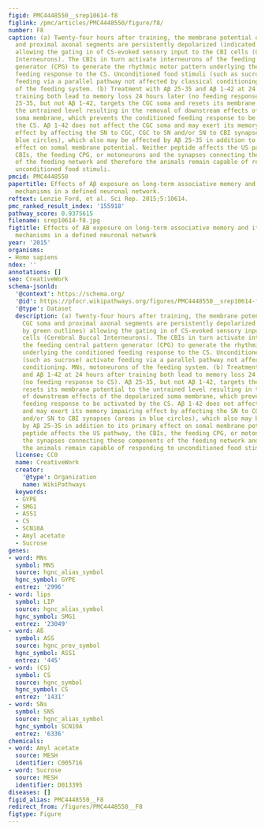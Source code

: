 ```yaml
---
figid: PMC4448550__srep10614-f8
figlink: /pmc/articles/PMC4448550/figure/f8/
number: F8
caption: (a) Twenty-four hours after training, the membrane potential of the CGC soma
  and proximal axonal segments are persistently depolarized (indicated by green outlines)
  allowing the gating in of CS-evoked sensory input to the CBI cells (Cerebral Buccal
  Interneurons). The CBIs in turn activate interneurons of the feeding central pattern
  generator (CPG) to generate the rhythmic motor pattern underlying the conditioned
  feeding response to the CS. Unconditioned food stimuli (such as sucrose) activate
  feeding via a parallel pathway not affected by classical conditioning. MNs, motoneurons
  of the feeding system. (b) Treatment with Aβ 25-35 and Aβ 1-42 at 24 hours after
  training both lead to memory loss 24 hours later (no feeding response to CS). Aβ
  25-35, but not Aβ 1-42, targets the CGC soma and resets its membrane potential to
  the untrained level resulting in the removal of downstream effects of the depolarized
  soma membrane, which prevents the conditioned feeding response to be activated by
  the CS. Aβ 1-42 does not affect the CGC soma and may exert its memory impairing
  effect by affecting the SN to CGC, CGC to SN and/or SN to CBI synapses (areas in
  blue circles), which also may be affected by Aβ 25-35 in addition to its primary
  effect on somal membrane potential. Neither peptide affects the US pathway, the
  CBIs, the feeding CPG, or motoneurons and the synapses connecting these components
  of the feeding network and therefore the animals remain capable of responding to
  unconditioned food stimuli.
pmcid: PMC4448550
papertitle: Effects of Aβ exposure on long-term associative memory and its neuronal
  mechanisms in a defined neuronal network.
reftext: Lenzie Ford, et al. Sci Rep. 2015;5:10614.
pmc_ranked_result_index: '155918'
pathway_score: 0.9375615
filename: srep10614-f8.jpg
figtitle: Effects of AB exposure on long-term associative memory and its neuronal
  mechanisms in a defined neuronal network
year: '2015'
organisms:
- Homo sapiens
ndex: ''
annotations: []
seo: CreativeWork
schema-jsonld:
  '@context': https://schema.org/
  '@id': https://pfocr.wikipathways.org/figures/PMC4448550__srep10614-f8.html
  '@type': Dataset
  description: (a) Twenty-four hours after training, the membrane potential of the
    CGC soma and proximal axonal segments are persistently depolarized (indicated
    by green outlines) allowing the gating in of CS-evoked sensory input to the CBI
    cells (Cerebral Buccal Interneurons). The CBIs in turn activate interneurons of
    the feeding central pattern generator (CPG) to generate the rhythmic motor pattern
    underlying the conditioned feeding response to the CS. Unconditioned food stimuli
    (such as sucrose) activate feeding via a parallel pathway not affected by classical
    conditioning. MNs, motoneurons of the feeding system. (b) Treatment with Aβ 25-35
    and Aβ 1-42 at 24 hours after training both lead to memory loss 24 hours later
    (no feeding response to CS). Aβ 25-35, but not Aβ 1-42, targets the CGC soma and
    resets its membrane potential to the untrained level resulting in the removal
    of downstream effects of the depolarized soma membrane, which prevents the conditioned
    feeding response to be activated by the CS. Aβ 1-42 does not affect the CGC soma
    and may exert its memory impairing effect by affecting the SN to CGC, CGC to SN
    and/or SN to CBI synapses (areas in blue circles), which also may be affected
    by Aβ 25-35 in addition to its primary effect on somal membrane potential. Neither
    peptide affects the US pathway, the CBIs, the feeding CPG, or motoneurons and
    the synapses connecting these components of the feeding network and therefore
    the animals remain capable of responding to unconditioned food stimuli.
  license: CC0
  name: CreativeWork
  creator:
    '@type': Organization
    name: WikiPathways
  keywords:
  - GYPE
  - SMG1
  - ASS1
  - CS
  - SCN10A
  - Amyl acetate
  - Sucrose
genes:
- word: MNs
  symbol: MNS
  source: hgnc_alias_symbol
  hgnc_symbol: GYPE
  entrez: '2996'
- word: lips
  symbol: LIP
  source: hgnc_alias_symbol
  hgnc_symbol: SMG1
  entrez: '23049'
- word: Aß
  symbol: ASS
  source: hgnc_prev_symbol
  hgnc_symbol: ASS1
  entrez: '445'
- word: (CS)
  symbol: CS
  source: hgnc_symbol
  hgnc_symbol: CS
  entrez: '1431'
- word: SNs
  symbol: SNS
  source: hgnc_alias_symbol
  hgnc_symbol: SCN10A
  entrez: '6336'
chemicals:
- word: Amyl acetate
  source: MESH
  identifier: C005716
- word: Sucrose
  source: MESH
  identifier: D013395
diseases: []
figid_alias: PMC4448550__F8
redirect_from: /figures/PMC4448550__F8
figtype: Figure
---
```

